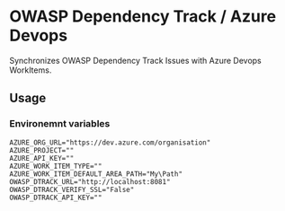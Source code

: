 # OWASP Dependency Track / Azure Devops

Synchronizes OWASP Dependency Track Issues with Azure Devops WorkItems.

## Usage

### Environemnt variables
```shell
AZURE_ORG_URL="https://dev.azure.com/organisation"
AZURE_PROJECT=""
AZURE_API_KEY=""
AZURE_WORK_ITEM_TYPE=""
AZURE_WORK_ITEM_DEFAULT_AREA_PATH="My\Path"
OWASP_DTRACK_URL="http://localhost:8081"
OWASP_DTRACK_VERIFY_SSL="False"
OWASP_DTRACK_API_KEY=""
```
